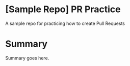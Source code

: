 # [Sample Repo] PR Practice
A sample repo for practicing how to create Pull Requests

# Summary
Summary goes here.